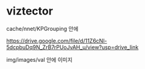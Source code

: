 # viztector


cache/nnet/KPGrouping 안에

https://drive.google.com/file/d/11Z6cNl-5dcpbuDq9N_ZrB7rPUoJvAH_u/view?usp=drive_link

img/images/val 안에 이미지
